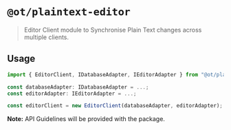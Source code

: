 # `@ot/plaintext-editor`

> Editor Client module to Synchronise Plain Text changes across multiple clients.

## Usage

```ts
import { EditorClient, IDatabaseAdapter, IEditorAdapter } from "@ot/plaintext-editor";

const databaseAdapter: IDatabaseAdapter = ...;
const editorAdapter: IEditorAdapter = ...;

const editorClient = new EditorClient(databaseAdapter, editorAdapter);
```

**Note:** API Guidelines will be provided with the package.
